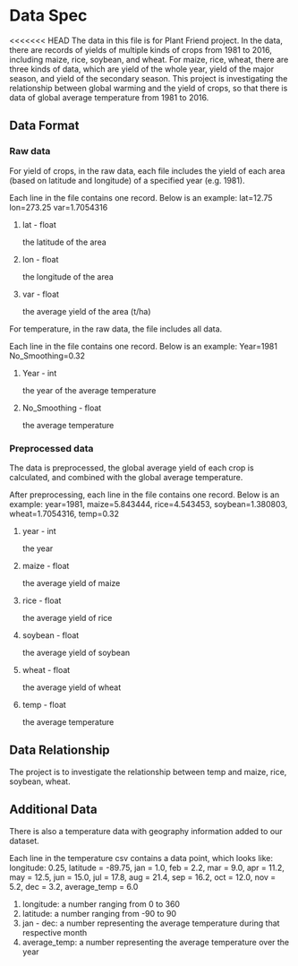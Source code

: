 # Data Spec
<<<<<<< HEAD
The data in this file is for Plant Friend project. In the data, there are records of yields of multiple kinds of crops from 1981 to 2016, including maize, rice, soybean, and wheat. For maize, rice, wheat, there are three kinds of data, which are yield of the whole year, yield of the major season, and yield of the secondary season. This project is investigating the relationship between global warming and the yield of crops, so that there is data of global average temperature from 1981 to 2016.

## Data Format
### Raw data
For yield of crops, in the raw data, each file includes the yield of each area (based on latitude and longitude) of a specified year (e.g. 1981).

Each line in the file contains one record. Below is an example:
lat=12.75 lon=273.25 var=1.7054316

1. lat - float

   the latitude of the area

2. lon - float

   the longitude of the area

3. var - float

   the average yield of the area (t/ha)

For temperature, in the raw data, the file includes all data.

Each line in the file contains one record. Below is an example:
Year=1981 No_Smoothing=0.32

1. Year - int

   the year of the average temperature

2. No_Smoothing - float

   the average temperature

### Preprocessed data
The data is preprocessed, the global average yield of each crop is calculated, and combined with the global average temperature.

After preprocessing, each line in the file contains one record. Below is an example:
year=1981, maize=5.843444, rice=4.543453, soybean=1.380803, wheat=1.7054316, temp=0.32

1. year - int

   the year

2. maize - float

   the average yield of maize

3. rice - float

   the average yield of rice

4. soybean - float

   the average yield of soybean

5. wheat - float

   the average yield of wheat

6. temp - float

   the average temperature

## Data Relationship
The project is to investigate the relationship between temp and maize, rice, soybean, wheat.

## Additional Data
There is also a temperature data with geography information added to our dataset.

Each line in the temperature csv contains a data point, which looks like:
longitude: 0.25, latitude = -89.75, jan = 1.0, feb = 2.2, mar = 9.0, apr = 11.2, may = 12.5, jun = 15.0, jul = 17.8, aug = 21.4, sep = 16.2, oct = 12.0, nov = 5.2, dec = 3.2, average_temp = 6.0
1. longitude: a number ranging from 0 to 360
2. latitude: a number ranging from -90 to 90
3. jan - dec: a number representing the average temperature during that respective month
4. average_temp: a number representing the average temperature over the year
